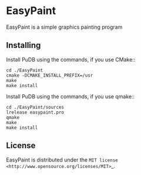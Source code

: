 EasyPaint
=========

EasyPaint is a simple graphics painting program

Installing
----------

Install PuDB using the commands, if you use CMake::

    cd ./EasyPaint
    cmake -DCMAKE_INSTALL_PREFIX=/usr
    make
    make install
    
Install PuDB using the commands, if you use qmake::

    cd ./EasyPaint/sources
    lrelease easypaint.pro
    qmake
    make
    make install

License
-------

EasyPaint is distributed under the `MIT license <http://www.opensource.org/licenses/MIT>`_.
